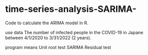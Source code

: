 # time-series-analysis-SARIMA-

Code to calculate the ARIMA model in R.

use data
The number of infected people in the COVID-19 in Japane between 4/1/2020 to 3/31/2022 (2 years).

program means
  Unit root test
  SARIMA
  Residual test
